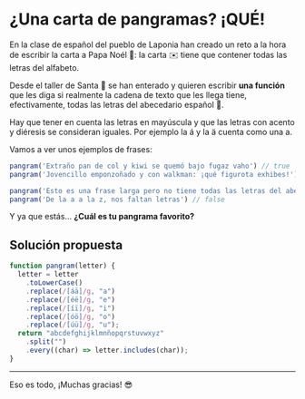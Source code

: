 # ¿Una carta de pangramas? ¡QUÉ!
En la clase de español del pueblo de Laponia han creado un reto a la hora de escribir la carta a Papa Noél 🎅: la carta ✉️ tiene que contener todas las letras del alfabeto.

Desde el taller de Santa 🎅 se han enterado y quieren escribir **una función** que les diga si realmente la cadena de texto que les llega tiene, efectivamente, todas las letras del abecedario español 🔎.

Hay que tener en cuenta las letras en mayúscula y que las letras con acento y diéresis se consideran iguales. Por ejemplo la á y la ä cuenta como una a.

Vamos a ver unos ejemplos de frases:
```javascript
pangram('Extraño pan de col y kiwi se quemó bajo fugaz vaho') // true
pangram('Jovencillo emponzoñado y con walkman: ¡qué figurota exhibes!') // true

pangram('Esto es una frase larga pero no tiene todas las letras del abecedario') // false
pangram('De la a a la z, nos faltan letras') // false
```

Y ya que estás... **¿Cuál es tu pangrama favorito?**

## Solución propuesta

```javascript
function pangram(letter) {
  letter = letter
    .toLowerCase()
    .replace(/[áä]/g, "a")
    .replace(/[éë]/g, "e")
    .replace(/[íï]/g, "i")
    .replace(/[óö]/g, "o")
    .replace(/[úü]/g, "u");
  return "abcdefghijklmnñopqrstuvwxyz"
    .split("")
    .every((char) => letter.includes(char));
}
```

---

Eso es todo, ¡Muchas gracias! 😎
